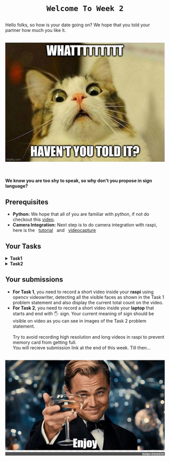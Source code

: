 <h1 align="center"> 
    
    Welcome To Week 2
</h1>
Hello folks, so how is your date going on? We hope that you told your partner how much you like it. 
<br><br>
<p align="center"><img src="media/meme.jpg" alt=""/></p>
<br><br>
<b>We know you are too shy to speak, so why don't you propose in sign language?</b>

## Prerequisites
- **Python:** We hope that all of you are familiar with python, if not do checkout this <a href="https://www.youtube.com/watch?v=rfscVS0vtbw">video</a>.
- **Camera Integration:** Next step is to do camera integration with raspi, here is the &nbsp; <a href="https://www.youtube.com/watch?v=VzYGDq0D1mw">tutorial</a> &nbsp; and &nbsp; <a href="https://pyimagesearch.com/2015/03/30/accessing-the-raspberry-pi-camera-with-opencv-and-python/">videocapture</a>

## Your Tasks
<details>
  <summary><b>Task1</b></summary>
  <p>
    <br>
    First part of a proposal is to make a good eye contact with your date. So, this task is to create a face detector for your raspi which counts the number of faces. This code will run entirely on the <b>raspi.</b>  <b>(Hint: use Dlib)</b> 
    <br>
    <p align="center"><img src="media/counter.jpg" alt="" ></p>
    <br>
    <b>NOTE: You don't have to recognise the face, just detect all, count them and display the count on the video.</b>
  </p>
 </details>
<details>
  <summary><b>Task2</b></summary>
    <p>
    <br>
Now, for the main part of proposal, all you need to do is to take input from the camera module by showing it hand signs and broadcast on your pi's ip server using Python Flask.
The code for the same is given <a href="host.zip">here</a>. But it is for general OpenCV, you may need to modify its <b>video capture</b> part.
<br><br>
        Write a python code on your <b>laptop</b> to access this image from the url and decode your message. 
<br><br>
Show three different hand signs and map them to words <b>I</b>, <b>LIKE</b> and <b>YOU</b> , ofcourse in this given order. <br>
Your message will begin with completely stretched hand position (:raised_hand_with_fingers_splayed: sign) and end with it only. <b>(Hint: use mediapipe)</b> 

<p>
  <img src="media/1.png" alt="" width="45%"/>
  <img src="media/2.png" alt="" width="45%"/>
</p>

All signs between them will be your message and again its obvious that you cannot use this sign for other purposes.
<br><br>
  </p>
 </details>

## Your submissions
- **For Task 1**, you need to record a short video inside your **raspi** using opencv videowriter, detecting all the visible faces as shown in the Task 1 problem statement and also display the current total count on the video.
- **For Task 2**, you need to record a short video inside your **laptop** that starts and end with :raised_hand_with_fingers_splayed: sign. Your current meaning of sign should be visible on video as you can see in images of the Task 2 problem statement.
<br> <br>
Try to avoid recording high resolution and long videos in raspi to prevent memory card from getting full. <br>
You will recieve submission link at the end of this week. Till then...
<br> <br>
<img src="media/enjoy.jpg" alt=""/>
